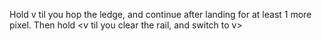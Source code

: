 Hold v til you hop the ledge, and continue after landing for at least 1 more pixel. 
Then hold <v til you clear the rail, and switch to v>
